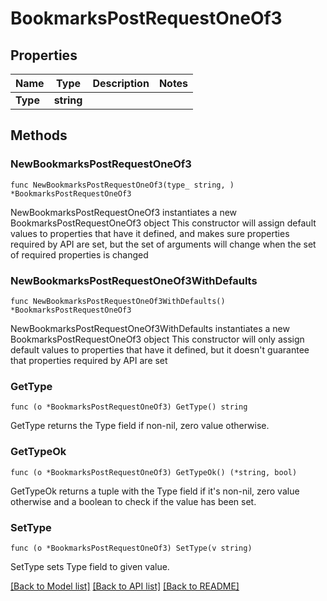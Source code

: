 # BookmarksPostRequestOneOf3

## Properties

Name | Type | Description | Notes
------------ | ------------- | ------------- | -------------
**Type** | **string** |  | 

## Methods

### NewBookmarksPostRequestOneOf3

`func NewBookmarksPostRequestOneOf3(type_ string, ) *BookmarksPostRequestOneOf3`

NewBookmarksPostRequestOneOf3 instantiates a new BookmarksPostRequestOneOf3 object
This constructor will assign default values to properties that have it defined,
and makes sure properties required by API are set, but the set of arguments
will change when the set of required properties is changed

### NewBookmarksPostRequestOneOf3WithDefaults

`func NewBookmarksPostRequestOneOf3WithDefaults() *BookmarksPostRequestOneOf3`

NewBookmarksPostRequestOneOf3WithDefaults instantiates a new BookmarksPostRequestOneOf3 object
This constructor will only assign default values to properties that have it defined,
but it doesn't guarantee that properties required by API are set

### GetType

`func (o *BookmarksPostRequestOneOf3) GetType() string`

GetType returns the Type field if non-nil, zero value otherwise.

### GetTypeOk

`func (o *BookmarksPostRequestOneOf3) GetTypeOk() (*string, bool)`

GetTypeOk returns a tuple with the Type field if it's non-nil, zero value otherwise
and a boolean to check if the value has been set.

### SetType

`func (o *BookmarksPostRequestOneOf3) SetType(v string)`

SetType sets Type field to given value.



[[Back to Model list]](../README.md#documentation-for-models) [[Back to API list]](../README.md#documentation-for-api-endpoints) [[Back to README]](../README.md)


